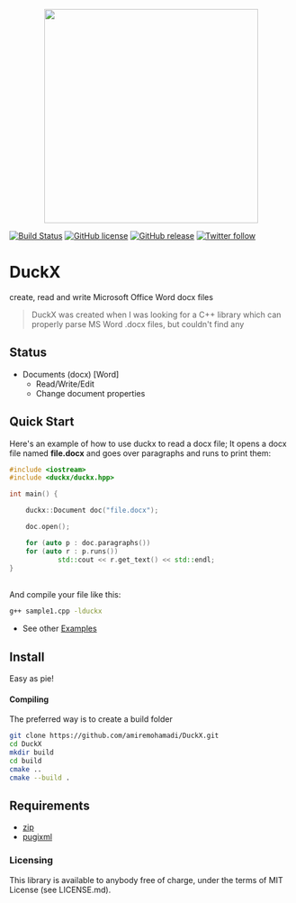 <p align="center"><img src="https://github.com/amiremohamadi/DuckX/blob/master/img/logo.png" width="380"></p>

[![Build Status](https://travis-ci.com/amiremohamadi/DuckX.svg?branch=master)](https://travis-ci.com/amiremohamadi/DuckX)
[![GitHub license](https://img.shields.io/github/license/amiremohamadi/duckx)](https://github.com/amiremohamadi/duckx/blob/master/LICENSE)
[![GitHub release](https://img.shields.io/github/v/release/amiremohamadi/duckx)](https://github.com/amiremohamadi/DuckX/releases)
[![Twitter follow](https://img.shields.io/twitter/follow/amiremohamadi?style=social)](https://twitter.com/amiremohamadi)


# DuckX

create, read and write Microsoft Office Word docx files

> DuckX was created when I was looking for a C++ library which can properly parse MS Word .docx files, but couldn't find any

## Status ##

- Documents (docx) [Word]
	- Read/Write/Edit
	- Change document properties

## Quick Start

Here's an example of how to use duckx to read a docx file; It opens a docx file named **file.docx** and goes over paragraphs and runs to print them:
```c++
#include <iostream>
#include <duckx/duckx.hpp>

int main() {

    duckx::Document doc("file.docx");   

    doc.open();

    for (auto p : doc.paragraphs())
	for (auto r : p.runs())
            std::cout << r.get_text() << std::endl;
}
```

<br/>
And compile your file like this:

```bash
g++ sample1.cpp -lduckx
```

* See other [Examples](https://github.com/amiremohamadi/DuckX/tree/master/samples)


## Install ##

Easy as pie!

#### Compiling

The preferred way is to create a build folder
```bash
git clone https://github.com/amiremohamadi/DuckX.git
cd DuckX
mkdir build
cd build
cmake ..
cmake --build .
```

## Requirements ##

- [zip](https://github.com/kuba--/zip)
- [pugixml](https://github.com/zeux/pugixml)


### Licensing

This library is available to anybody free of charge, under the terms of MIT License (see LICENSE.md).
